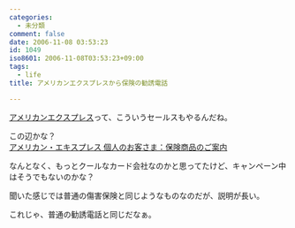 ```yaml
---
categories:
  - 未分類
comment: false
date: 2006-11-08 03:53:23
id: 1049
iso8601: 2006-11-08T03:53:23+09:00
tags:
  - life
title: アメリカンエクスプレスから保険の勧誘電話

---
```


<div class="entry-body">
  <p><a href="https://www.americanexpress.com/japan/">アメリカンエクスプレス</a>って、こういうセールスもやるんだね。</p>

  <p>この辺かな？<br /><a href="http://www.americanexpress.com/japan/personal/benefits/insurance/products/detail.shtml">アメリカン・エキスプレス 個人のお客さま：保険商品のご案内</a></p>

  <p>なんとなく、もっとクールなカード会社なのかと思ってたけど、キャンペーン中はそうでもないのかな？</p>

  <p>聞いた感じでは普通の傷害保険と同じようなものなのだが、説明が長い。</p>

  <p>これじゃ、普通の勧誘電話と同じだなぁ。<br /></p>
</div>
